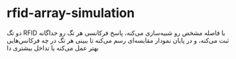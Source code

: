 # rfid-array-simulation
دو تگ RFID با فاصله مشخص رو شبیه‌سازی می‌کنه، پاسخ فرکانسی هر تگ رو جداگانه ثبت می‌کنه، و در پایان نمودار مقایسه‌ای رسم می‌کنه تا ببینی هر تگ در چه فرکانس‌هایی بهتر عمل می‌کنه یا تداخل بیشتری دا
